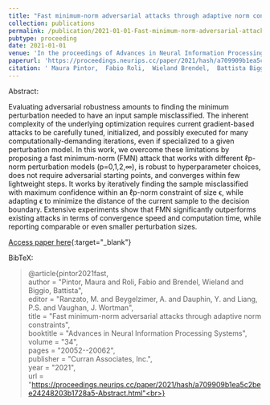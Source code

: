 ```yaml
---
title: "Fast minimum-norm adversarial attacks through adaptive norm constraints"
collection: publications
permalink: /publication/2021-01-01-Fast-minimum-norm-adversarial-attacks-through-adaptive-norm-constraints
pubtype: proceeding
date: 2021-01-01
venue: 'In the proceedings of Advances in Neural Information Processing Systems'
paperurl: 'https://proceedings.neurips.cc/paper/2021/hash/a709909b1ea5c2bee24248203b1728a5-Abstract.html'
citation: ' Maura Pintor,  Fabio Roli,  Wieland Brendel,  Battista Biggio, &quot;Fast minimum-norm adversarial attacks through adaptive norm constraints.&quot; In the proceedings of Advances in Neural Information Processing Systems, 2021.'
---
```

Abstract:

Evaluating adversarial robustness amounts to finding the minimum perturbation needed to have an input sample misclassified. The inherent complexity of the underlying optimization requires current gradient-based attacks to be carefully tuned, initialized, and possibly executed for many computationally-demanding iterations, even if specialized to a given perturbation model. In this work, we overcome these limitations by proposing a fast minimum-norm (FMN) attack that works with different ℓp-norm perturbation models (p=0,1,2,∞), is robust to hyperparameter choices, does not require adversarial starting points, and converges within few lightweight steps. It works by iteratively finding the sample misclassified with maximum confidence within an ℓp-norm constraint of size ϵ, while adapting ϵ to minimize the distance of the current sample to the decision boundary. Extensive experiments show that FMN significantly outperforms existing attacks in terms of convergence speed and computation time, while reporting comparable or even smaller perturbation sizes.

[Access paper here](https://proceedings.neurips.cc/paper/2021/hash/a709909b1ea5c2bee24248203b1728a5-Abstract.html){:target="_blank"}

BibTeX: 
>@article{pintor2021fast,<br>    author = "Pintor, Maura and Roli, Fabio and Brendel, Wieland and Biggio, Battista",<br>    editor = "Ranzato, M. and Beygelzimer, A. and Dauphin, Y. and Liang, P.S. and Vaughan, J. Wortman",<br>    title = "Fast minimum-norm adversarial attacks through adaptive norm constraints",<br>    booktitle = "Advances in Neural Information Processing Systems",<br>    volume = "34",<br>    pages = "20052--20062",<br>    publisher = "Curran Associates, Inc.",<br>    year = "2021",<br>    url = "https://proceedings.neurips.cc/paper/2021/hash/a709909b1ea5c2bee24248203b1728a5-Abstract.html"<br>}<br>